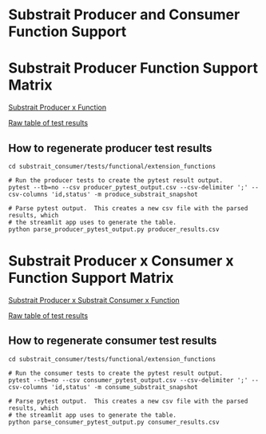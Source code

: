Substrait Producer and Consumer Function Support
================================================

# Substrait Producer Function Support Matrix

[Substrait Producer x Function](https://substrait-function-compatibility.streamlit.app/)

[Raw table of test results](https://raw.githubusercontent.com/substrait-io/consumer-testing/main/app/producer_results.csv)

## How to regenerate producer test results
```commandline
cd substrait_consumer/tests/functional/extension_functions

# Run the producer tests to create the pytest result output.
pytest --tb=no --csv producer_pytest_output.csv --csv-delimiter ';' --csv-columns 'id,status' -m produce_substrait_snapshot

# Parse pytest output.  This creates a new csv file with the parsed results, which
# the streamlit app uses to generate the table.
python parse_producer_pytest_output.py producer_results.csv
```


# Substrait Producer x Consumer x Function Support Matrix

[Substrait Producer x Substrait Consumer x Function](https://substrait-consumer-compatibility.streamlit.app/)

[Raw table of test results](https://raw.githubusercontent.com/substrait-io/consumer-testing/main/app/consumer_results.csv)

## How to regenerate consumer test results
```commandline
cd substrait_consumer/tests/functional/extension_functions

# Run the consumer tests to create the pytest result output.
pytest --tb=no --csv consumer_pytest_output.csv --csv-delimiter ';' --csv-columns 'id,status' -m consume_substrait_snapshot

# Parse pytest output.  This creates a new csv file with the parsed results, which
# the streamlit app uses to generate the table.
python parse_consumer_pytest_output.py consumer_results.csv
```

